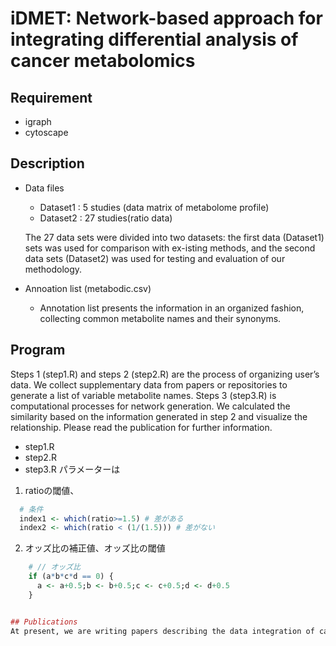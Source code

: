 # iDMET: Network-based approach for integrating differential analysis of cancer metabolomics

## Requirement
 
* igraph
* cytoscape


## Description
* Data files
  * Dataset1 : 5 studies (data matrix of metabolome profile)
  * Dataset2 : 27 studies(ratio data) 
  
  The 27 data sets were divided into two datasets: the first data (Dataset1) sets was used for comparison with ex-isting methods, and the second data sets (Dataset2) was used for testing and evaluation of our methodology.

* Annoation list (metabodic.csv)
  * Annotation list presents the information in an organized fashion, collecting common metabolite names and their synonyms.

## Program
Steps 1 (step1.R) and steps 2 (step2.R) are the process of organizing user’s data. We collect supplementary data from papers or repositories to generate a list of variable metabolite names. Steps 3 (step3.R) is computational processes for network generation. We calculated the similarity based on the information generated in step 2 and visualize the relationship.
Please read the publication for further information.

* step1.R
* step2.R
* step3.R
パラメーターは
1. ratioの閾値、
``` r
  # 条件
  index1 <- which(ratio>=1.5) # 差がある
  index2 <- which(ratio < (1/(1.5))) # 差がない
```
2. オッズ比の補正値、オッズ比の閾値
``` r
    # // オッズ比
    if (a*b*c*d == 0) {
      a <- a+0.5;b <- b+0.5;c <- c+0.5;d <- d+0.5
    }


## Publications
At present, we are writing papers describing the data integration of cancer metabolomics.
